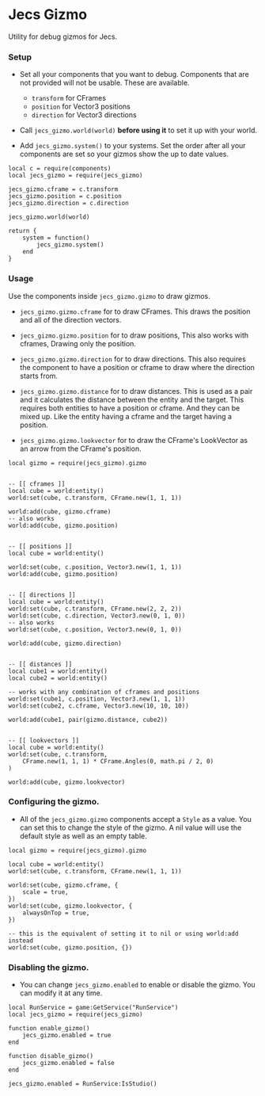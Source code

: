# Jecs Gizmo

Utility for debug gizmos for Jecs.

### Setup

-   Set all your components that you want to debug. Components that are not provided will not be usable. These are available.

    -   `transform` for CFrames
    -   `position` for Vector3 positions
    -   `direction` for Vector3 directions

-   Call `jecs_gizmo.world(world)` **before using it** to set it up with your world.

-   Add `jecs_gizmo.system()` to your systems. Set the order after all your components are set so your gizmos show the up to date values.

```luau
local c = require(components)
local jecs_gizmo = require(jecs_gizmo)

jecs_gizmo.cframe = c.transform
jecs_gizmo.position = c.position
jecs_gizmo.direction = c.direction

jecs_gizmo.world(world)

return {
    system = function()
        jecs_gizmo.system()
    end
}
```

### Usage

Use the components inside `jecs_gizmo.gizmo` to draw gizmos.

-   `jecs_gizmo.gizmo.cframe` for to draw CFrames. This draws the position and all of the direction vectors.
-   `jecs_gizmo.gizmo.position` for to draw positions, This also works with cframes, Drawing only the position.
-   `jecs_gizmo.gizmo.direction` for to draw directions. This also requires the component to have a position or cframe to draw where the direction starts from.

-   `jecs_gizmo.gizmo.distance` for to draw distances. This is used as a pair and it calculates the distance between the entity and the target. This requires both entities to have a position or cframe. And they can be mixed up. Like the entity having a cframe and the target having a position.
-   `jecs_gizmo.gizmo.lookvector` for to draw the CFrame's LookVector as an arrow from the CFrame's position.

```luau
local gizmo = require(jecs_gizmo).gizmo


-- [[ cframes ]]
local cube = world:entity()
world:set(cube, c.transform, CFrame.new(1, 1, 1))

world:add(cube, gizmo.cframe)
-- also works
world:add(cube, gizmo.position)


-- [[ positions ]]
local cube = world:entity()

world:set(cube, c.position, Vector3.new(1, 1, 1))
world:add(cube, gizmo.position)


-- [[ directions ]]
local cube = world:entity()
world:set(cube, c.transform, CFrame.new(2, 2, 2))
world:set(cube, c.direction, Vector3.new(0, 1, 0))
-- also works
world:set(cube, c.position, Vector3.new(0, 1, 0))

world:add(cube, gizmo.direction)


-- [[ distances ]]
local cube1 = world:entity()
local cube2 = world:entity()

-- works with any combination of cframes and positions
world:set(cube1, c.position, Vector3.new(1, 1, 1))
world:set(cube2, c.cframe, Vector3.new(10, 10, 10))

world:add(cube1, pair(gizmo.distance, cube2))


-- [[ lookvectors ]]
local cube = world:entity()
world:set(cube, c.transform,
    CFrame.new(1, 1, 1) * CFrame.Angles(0, math.pi / 2, 0)
)

world:add(cube, gizmo.lookvector)
```

### Configuring the gizmo.

-   All of the `jecs_gizmo.gizmo` components accept a `Style` as a value. You can set this to change the style of the gizmo. A nil value will use the default style as well as an empty table.

```luau
local gizmo = require(jecs_gizmo).gizmo

local cube = world:entity()
world:set(cube, c.transform, CFrame.new(1, 1, 1))

world:set(cube, gizmo.cframe, {
    scale = true,
})
world:set(cube, gizmo.lookvector, {
    alwaysOnTop = true,
})

-- this is the equivalent of setting it to nil or using world:add instead
world:set(cube, gizmo.position, {})
```

### Disabling the gizmo.

-   You can change `jecs_gizmo.enabled` to enable or disable the gizmo. You can modify it at any time.

```luau
local RunService = game:GetService("RunService")
local jecs_gizmo = require(jecs_gizmo)

function enable_gizmo()
    jecs_gizmo.enabled = true
end

function disable_gizmo()
    jecs_gizmo.enabled = false
end

jecs_gizmo.enabled = RunService:IsStudio()
```
